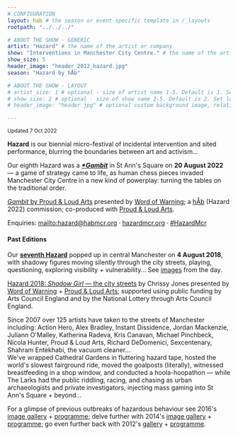 ```yaml
---
# CONFIGURATION
layout: hab # the season or event-specific template in /_layouts
rootpath: "../../../"

# ABOUT THE SHOW - GENERIC
artist: "Hazard" # the name of the artist or company
show: "Interventions in Manchester City Centre." # the name of the artist or company
show_size: 5
header_image: "header_2012_hazard.jpg"   
season: "Hazard by hÅb"

# ABOUT THE SHOW - LAYOUT
# artist_size: 1 # optional - size of artist name 1-5. Default is 1. Set longer names to lower values
# show_size: 2 # optional - size of show name 2-5. Default is 2. Set longer names to lower values
# header_image: "header.jpg" # optional custom background image, relative to current page

---         
```

<small>Updated 7 Oct 2022</small>        
         
**Hazard** is our biennial micro-festival of incidental intervention and sited performance, blurring the boundaries between art and activism…         
         
Our eighth Hazard was a ***[*Gambit](/current/2022-springsummer/gambit)*** in St Ann's Square on **20 August 2022** — a game of strategy came to life, as human chess pieces invaded Manchester City Centre in a new kind of powerplay: turning the tables on the traditional order.
       
[*Gambit* by Proud & Loud Arts](/current/2022-springsummer/gambit) presented by [Word of Warning](/); a [hÅb](/hab) (Hazard 2022) commission; co-produced with <a href="https://proudandloudarts.com" target="_blank">Proud & Loud Arts</a>.       
        
Enquiries: <mailto:hazard@habmcr.org> · <a href="https://hazardmcr.org" target="_blank">hazardmcr.org</a> · <a href="https://twitter.com/hashtag/HazardMcr" target="_blank">#HazardMcr</a>        
        
#### Past Editions        
Our **[seventh Hazard](/archive/2018-springsummer/hazardshadowgirl)** popped up in central Manchester on **4 August 2018**, with shadowy figures moving silently through the city streets, playing, questioning, exploring visibility + vulnerability… See [images](/galleries/2018-hazard) from the day.       
        
[Hazard 2018: *Shadow Girl* — the city streets](/archive/2018-springsummer/hazardshadowgirl) by Chrissy Jones presented by [Word of Warning](/) + <a href="https://proudandloudarts.com" target="_blank">Proud & Loud Arts</a>; supported using public funding by Arts Council England and by the National Lottery through Arts Council England.         
        
Since 2007 over 125 artists have taken to the streets of Manchester including: Action Hero, Alex Bradley, Instant Dissidence, Jordan Mackenzie, Juliann O'Malley, Katherina Radeva, Kris Canavan, Michael Pinchbeck, Nicola Hunter, Proud & Loud Arts, Richard DeDomenici, Sexcentenary, Shahram Entekhabi, the vacuum cleaner…<br>We've wrapped Cathedral Gardens in fluttering hazard tape, hosted the world's slowest fairground ride, moved the goalposts (literally), witnessed breastfeeding in a shop window, and conducted a hoola-hoopathon — while The Larks had the public riddling, racing, and chasing as urban archaeologists and private investigators, injecting mass gaming into St Ann's Square + beyond…             
              
For a glimpse of previous outbreaks of hazardous behaviour see 2016's [image gallery](/galleries/2016-hazard) + [programme](/archive/2016-hazard); delve further with 2014's [image gallery](/galleries/2014-hazard) + [programme](/archive/2014-hazard); go even further back with 2012's [gallery](/galleries/2012-hazard) + [programme](/archive/2012-hazard).
